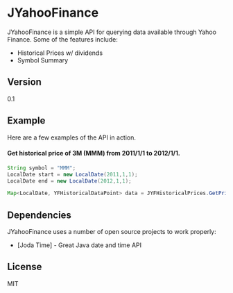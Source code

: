 JYahooFinance
=========

JYahooFinance is a simple API for querying data available through Yahoo Finance.  Some of the features include:

  - Historical Prices w/ dividends
  - Symbol Summary

Version
----

0.1

Example
----
Here are a few examples of the API in action.

#### Get historical price of 3M (MMM) from 2011/1/1 to 2012/1/1.
```java
String symbol = "MMM";
LocalDate start = new LocalDate(2011,1,1);
LocalDate end = new LocalDate(2012,1,1);

Map<LocalDate, YFHistoricalDataPoint> data = JYFHistoricalPrices.GetPrices(symbol, start, end);
```

Dependencies
-----------

JYahooFinance uses a number of open source projects to work properly:

* [Joda Time] - Great Java date and time API

License
----

MIT
